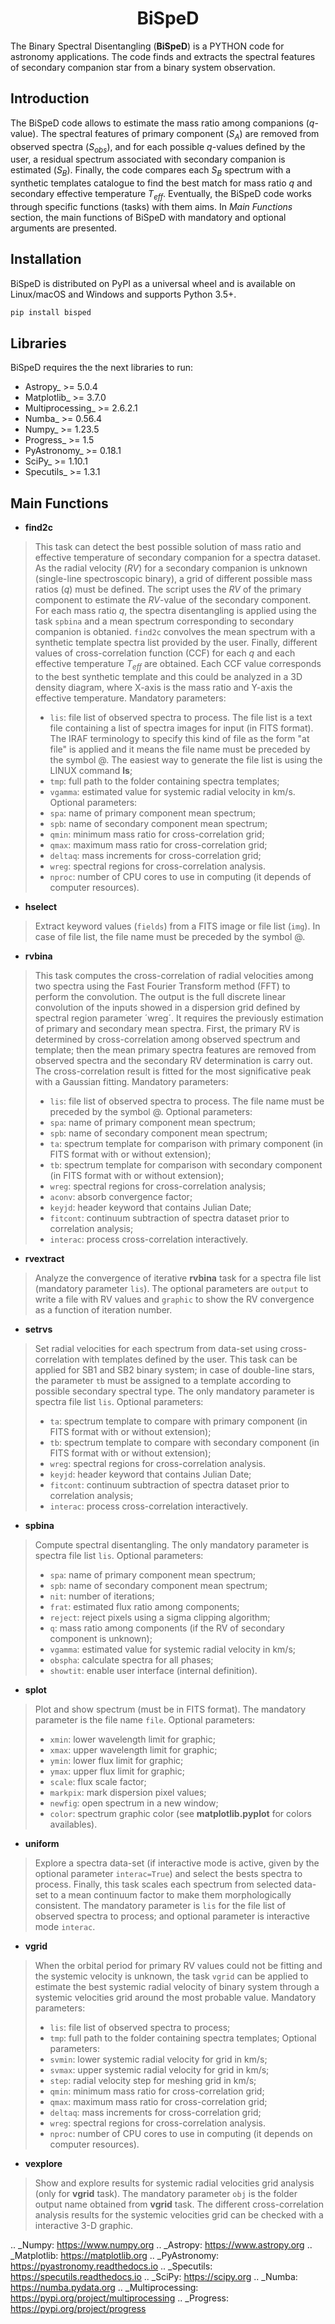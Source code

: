 <h1 align="center"> BiSpeD </h1>

The Binary Spectral Disentangling (**BiSpeD**) is a PYTHON code for astronomy applications. The code finds and extracts the spectral features of secondary companion star from a binary system observation.


 ## Introduction

The BiSpeD code allows to estimate the mass ratio among companions (*q*-value). The spectral features of primary component (*S<sub>A</sub>*) are removed from observed spectra (*S<sub>obs</sub>*), and for each possible *q*-values defined by the user, a residual spectrum associated with secondary companion is estimated (*S<sub>B</sub>*). Finally, the code compares each *S<sub>B</sub>* spectrum with a synthetic templates catalogue to find the best match for mass ratio *q* and secondary effective temperature *T<sub>eff</sub>*. Eventually, the BiSpeD code works through specific functions (tasks) with them aims. In *Main Functions* section, the main functions of BiSpeD with mandatory and optional arguments are presented.

## Installation

BiSpeD is distributed on PyPI as a universal wheel and is available on Linux/macOS and Windows and supports Python 3.5+.

```bash
pip install bisped
```

## Libraries

BiSpeD requires the the next libraries to run:
- Astropy_ >= 5.0.4
- Matplotlib_ >= 3.7.0
- Multiprocessing_ >= 2.6.2.1
- Numba_ >= 0.56.4
- Numpy_  >= 1.23.5
- Progress_ >= 1.5
- PyAstronomy_ >= 0.18.1
- SciPy_ >= 1.10.1
- Specutils_ >= 1.3.1


## Main Functions

- **find2c**

> This task can detect the best possible solution of mass ratio and effective temperature of secondary companion for a spectra dataset.
> As the radial velocity (*RV*) for a secondary companion is unknown (single-line spectroscopic binary), a grid of different possible mass ratios (*q*) must be defined. The script uses the *RV* of the primary component to estimate the *RV*-value of the secondary component. For each mass ratio *q*, the spectra disentangling is applied using the task `spbina` and a mean spectrum corresponding to secondary companion is obtanied. `find2c` convolves the mean spectrum with a synthetic template spectra list provided by the user. Finally, different values of cross-correlation function (CCF) for each *q* and each effective temperature *T<sub>eff</sub>* are obtained. Each CCF value corresponds to the best synthetic template and this could be analyzed in a 3D density diagram, where X-axis is the mass ratio and Y-axis the effective temperature. 
> Mandatory parameters:
> - `lis`: file list of observed spectra to process. The file list is a text file containing a list of spectra images for input (in FITS format). The IRAF terminology to specify this kind of file as the form "at file" is applied and it means the file name must be preceded by the symbol @. The easiest way to generate the file list is using the LINUX command **ls**;
> - `tmp`: full path to the folder containing spectra templates;
> - `vgamma`: estimated value for systemic radial velocity in km/s.
> Optional parameters:
> - `spa`: name of primary component mean spectrum;
> - `spb`: name of secondary component mean spectrum;
> - `qmin`: minimum mass ratio for cross-correlation grid;
> - `qmax`: maximum mass ratio for cross-correlation grid;    
> - `deltaq`: mass increments for cross-correlation grid;
> - `wreg`: spectral regions for cross-correlation analysis.
> - `nproc`: number of CPU cores to use in computing (it depends of computer resources).

- **hselect**
> Extract keyword values (`fields`) from a FITS image or file list (`img`). In case of file list, the file name must be preceded by the symbol @.

- **rvbina**
> This task computes the cross-correlation of radial velocities among two spectra using the Fast Fourier Transform method (FFT) to perform the convolution. The output is the full discrete linear convolution of the inputs showed in a dispersion grid defined by spectral region parameter ´wreg´. It requires the previously estimation of primary and secondary mean spectra. First, the primary RV is determined by cross-correlation among observed spectrum and template; then the mean primary spectra features are removed from observed spectra and the secondary RV determination is carry out. The cross-correlation result is fitted for the most significative peak with a Gaussian fitting.
> Mandatory parameters:
> - `lis`: file list of observed spectra to process. The file name must be preceded by the symbol @.
> Optional parameters:
> - `spa`: name of primary component mean spectrum;
> - `spb`: name of secondary component mean spectrum;
> - `ta`: spectrum template for comparison with primary component (in FITS format with or without extension);
> - `tb`: spectrum template for comparison with secondary component (in FITS format with or without extension);
> - `wreg`: spectral regions for cross-correlation analysis;
> - `aconv`: absorb convergence factor;
> - `keyjd`: header keyword that contains Julian Date;
> - `fitcont`: continuum subtraction of spectra dataset prior to correlation analysis;
> - `interac`: process cross-correlation interactively.

- **rvextract**
> Analyze the convergence of iterative **rvbina** task for a spectra file list (mandatory parameter `lis`). The optional parameters are `output` to write a file with RV values and `graphic` to show the RV convergence as a function of iteration number.

- **setrvs**
> Set radial velocities for each spectrum from data-set using cross-correlation with templates defined by the user. This task can be applied for SB1 and SB2 binary system; in case of double-line stars, the parameter `tb` must be assigned to a template according to possible secondary spectral type. The only mandatory parameter is spectra file list `lis`. 
> Optional parameters:
> - `ta`: spectrum template to compare with primary component (in FITS format with or without extension);
> - `tb`: spectrum template to compare with secondary component (in FITS format with or without extension);
> - `wreg`: spectral regions for cross-correlation analysis.
> - `keyjd`: header keyword that contains Julian Date;
> - `fitcont`: continuum subtraction of spectra dataset prior to correlation analysis;
> - `interac`: process cross-correlation interactively.

- **spbina**
> Compute spectral disentangling. The only mandatory parameter is spectra file list `lis`.
> Optional parameters:
> - `spa`: name of primary component mean spectrum;
> - `spb`: name of secondary component mean spectrum;
> - `nit`: number of iterations;
> - `frat`: estimated flux ratio among components;
> - `reject`: reject pixels using a sigma clipping algorithm;
> - `q`: mass ratio among components (if the RV of secondary component is unknown);
> - `vgamma`: estimated value for systemic radial velocity in km/s;
> - `obspha`: calculate spectra for all phases;
> - `showtit`: enable user interface (internal definition).

- **splot**
> Plot and show spectrum (must be in FITS format). The mandatory parameter is the file name `file`.
> Optional parameters:
> - `xmin`: lower wavelength limit for graphic;
> - `xmax`: upper wavelength limit for graphic;
> - `ymin`: lower flux limit for graphic;
> - `ymax`: upper flux limit for graphic;
> - `scale`: flux scale factor;
> - `markpix`: mark dispersion pixel values;  
> - `newfig`: open spectrum in a new window;
> - `color`: spectrum graphic color (see **matplotlib.pyplot** for colors availables).

- **uniform**
> Explore a spectra data-set (if interactive mode is active, given by the optional parameter `interac=True`) and select the bests spectra to process. Finally, this task scales each spectrum from selected data-set to a mean continuum factor to make them morphologically consistent. The mandatory parameter is `lis` for the file list of observed spectra to process; and optional parameter is interactive mode `interac`. 

- **vgrid**
> When the orbital period for primary RV values could not be fitting and the systemic velocity is unknown, the task `vgrid` can be applied to estimate the best systemic radial velocity of binary system through a systemic velocities grid around the most probable value. 
>Mandatory parameters:
> - `lis`: file list of observed spectra to process;
> - `tmp`: full path to the folder containing spectra templates;
> Optional parameters:
> - `svmin`: lower systemic radial velocity for grid in km/s;
> - `svmax`: upper systemic radial velocity for grid in km/s;
> - `step`: radial velocity step for meshing grid in km/s;
> - `qmin`: minimum mass ratio for cross-correlation grid;
> - `qmax`: maximum mass ratio for cross-correlation grid;     
> - `deltaq`: mass increments for cross-correlation grid;
> - `wreg`: spectral regions for cross-correlation analysis.
> - `nproc`: number of CPU cores to use in computing (it depends on computer resources).

- **vexplore**
> Show and explore results for systemic radial velocities grid analysis (only for **vgrid** task). The mandatory parameter `obj` is the folder output name obtained from **vgrid** task. The different cross-correlation analysis results for the systemic velocities grid can be checked with a interactive 3-D graphic.



.. _Numpy: https://www.numpy.org
.. _Astropy: https://www.astropy.org
.. _Matplotlib: https://matplotlib.org
.. _PyAstronomy: https://pyastronomy.readthedocs.io
.. _Specutils: https://specutils.readthedocs.io
.. _SciPy: https://scipy.org
.. _Numba: https://numba.pydata.org
.. _Multiprocessing: https://pypi.org/project/multiprocessing
.. _Progress: https://pypi.org/project/progress
